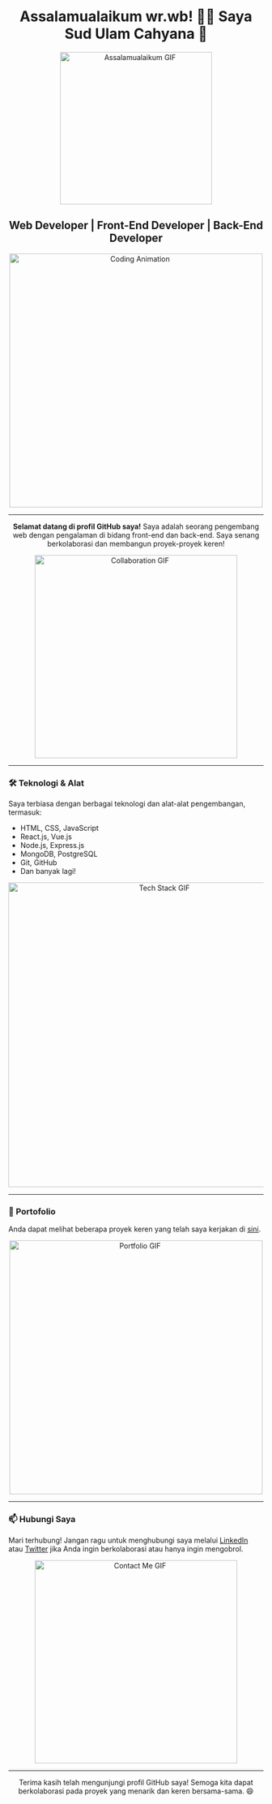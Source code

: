 <h1 align="center">
  Assalamualaikum wr.wb! 👋🏼 Saya Sud Ulam Cahyana 🌟
</h1>

<p align="center">
  <img src="https://github.com/sucahyana/sucahyana/raw/main/assets/waving-hands.gif" alt="Assalamualaikum GIF" width="300px">
</p>

<h2 align="center">Web Developer | Front-End Developer | Back-End Developer</h2>

<p align="center">
  <img src="https://github.com/sucahyana/sucahyana/raw/main/assets/code-animation.gif" alt="Coding Animation" width="500px">
</p>

---

<p align="center">
  <b>Selamat datang di profil GitHub saya!</b> Saya adalah seorang pengembang web dengan pengalaman di bidang front-end dan back-end. Saya senang berkolaborasi dan membangun proyek-proyek keren!
</p>

<p align="center">
  <img src="https://github.com/sucahyana/sucahyana/raw/main/assets/collaboration.gif" alt="Collaboration GIF" width="400px">
</p>

---

### 🛠️ Teknologi & Alat

Saya terbiasa dengan berbagai teknologi dan alat-alat pengembangan, termasuk:
- HTML, CSS, JavaScript
- React.js, Vue.js
- Node.js, Express.js
- MongoDB, PostgreSQL
- Git, GitHub
- Dan banyak lagi!

<p align="center">
  <img src="https://github.com/sucahyana/sucahyana/raw/main/assets/tech-stack.gif" alt="Tech Stack GIF" width="600px">
</p>

---

### 🚀 Portofolio

Anda dapat melihat beberapa proyek keren yang telah saya kerjakan di [sini](https://github.com/sucahyana/sucahyana#portofolio).

<p align="center">
  <img src="https://github.com/sucahyana/sucahyana/raw/main/assets/portfolio.gif" alt="Portfolio GIF" width="500px">
</p>

---

### 📫 Hubungi Saya

Mari terhubung! Jangan ragu untuk menghubungi saya melalui [LinkedIn](https://www.linkedin.com/in/sud-ulam-cahyana/) atau [Twitter](https://twitter.com/sucahyana) jika Anda ingin berkolaborasi atau hanya ingin mengobrol.

<p align="center">
  <img src="https://github.com/sucahyana/sucahyana/raw/main/assets/contact-me.gif" alt="Contact Me GIF" width="400px">
</p>

---

<p align="center">
  Terima kasih telah mengunjungi profil GitHub saya! Semoga kita dapat berkolaborasi pada proyek yang menarik dan keren bersama-sama. 😄
</p>
